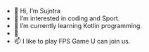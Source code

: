 - 👋 Hi, I’m Sujntra
- 👀 I’m interested in coding and Sport.
- 🌱 I’m currently learning Kotlin programming.
- 💞️ 
- 📫 I like to play FPS Game U can join us.

<!---
SujintraSn/SujintraSn is a ✨ special ✨ repository because its `README.md` (this file) appears on your GitHub profile.
You can click the Preview link to take a look at your changes.
--->
